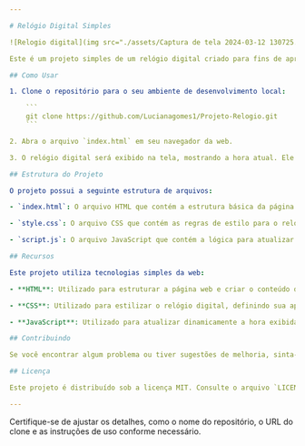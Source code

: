 ```yaml
---

# Relógio Digital Simples

![Relogio digital](img src="./assets/Captura de tela 2024-03-12 130725.png")

Este é um projeto simples de um relógio digital criado para fins de aprendizado e prática em JavaScript. O relógio exibe a hora atual em um formato digital simples, utilizando HTML para estrutura, CSS para estilização e JavaScript para a lógica de atualização do tempo.

## Como Usar

1. Clone o repositório para o seu ambiente de desenvolvimento local:

    ```
    git clone https://github.com/Lucianagomes1/Projeto-Relogio.git
    ```

2. Abra o arquivo `index.html` em seu navegador da web.

3. O relógio digital será exibido na tela, mostrando a hora atual. Ele será atualizado automaticamente a cada segundo.

## Estrutura do Projeto

O projeto possui a seguinte estrutura de arquivos:

- `index.html`: O arquivo HTML que contém a estrutura básica da página e importa os estilos CSS e os scripts JavaScript necessários.

- `style.css`: O arquivo CSS que contém as regras de estilo para o relógio digital, definindo o posicionamento, tamanho, cor, etc.

- `script.js`: O arquivo JavaScript que contém a lógica para atualizar o tempo exibido no relógio digital.

## Recursos

Este projeto utiliza tecnologias simples da web:

- **HTML**: Utilizado para estruturar a página web e criar o conteúdo do relógio.

- **CSS**: Utilizado para estilizar o relógio digital, definindo sua aparência e layout.

- **JavaScript**: Utilizado para atualizar dinamicamente a hora exibida no relógio, garantindo que ele mostre sempre o tempo atualizado.

## Contribuindo

Se você encontrar algum problema ou tiver sugestões de melhoria, sinta-se à vontade para abrir uma issue neste repositório ou fazer um pull request com suas alterações.

## Licença

Este projeto é distribuído sob a licença MIT. Consulte o arquivo `LICENSE` para obter mais informações.

---
```


Certifique-se de ajustar os detalhes, como o nome do repositório, o URL do clone e as instruções de uso conforme necessário.
